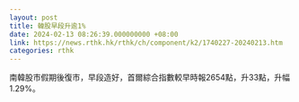 ```yaml
---
layout: post
title: 韓股早段升逾1%
date: 2024-02-13 08:26:39.000000000 +08:00
link: https://news.rthk.hk/rthk/ch/component/k2/1740227-20240213.htm
categories: rthk
---
```


南韓股市假期後復市，早段造好，首爾綜合指數較早時報2654點，升33點，升幅1.29%。
